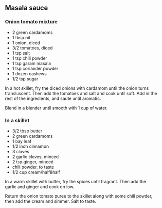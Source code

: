 ## Masala sauce

### Onion tomato mixture
 - 2 green cardamoms
 - 1 tbsp oil
 - 1 onion, diced
 - 3/2 tomatoes, diced
 - 1 tsp salt
 - 1 tsp chili powder
 - 1 tsp garam masala
 - 1 tsp coriander powder
 - 1 dozen cashews
 - 1/2 tsp sugar

In a hot skillet, fry the diced onions with cardamom until the onion turns transluscent. Then add the tomatoes and salt
and cook until soft.
Add in the rest of the ingredients, and saute until aromatic.

Blend in a blender until smooth with 1 cup of water.

### In a skillet
 - 3/2 tbsp butter
 - 2 green cardamoms
 - 1 bay leaf
 - 1/2 inch cinnamon
 - 3 cloves
 - 2 garlic cloves, minced
 - 2 tsp ginger, minced
 - chili powder, to taste
 - 1/2 cup cream/half&half

In a warm skillet with butter, fry the spices until fragrant. Then add the garlic and ginger and cook on low.

Return the onion tomato puree to the skillet along with some chili powder, then add the cream and simmer. Salt to taste.
